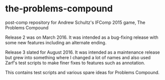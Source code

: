 # the-problems-compound
post-comp repository for Andrew Schultz's IFComp 2015 game, The Problems Compound

Release 2 was on March 2016. It was intended as a bug-fixing release with some new features including an alternate ending.

Release 3 slated for August 2016. It was intended as a maintenance release but grew into something where I changed a lot of names and also used Zarf's test scripts to make finer fixes to features such as annotation.

This contains test scripts and various spare ideas for Problems Compound.
